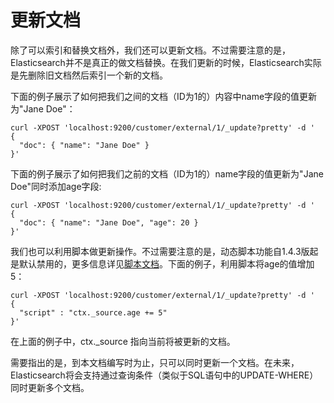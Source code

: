 # 更新文档

除了可以索引和替换文档外，我们还可以更新文档。不过需要注意的是，Elasticsearch并不是真正的做文档替换。在我们更新的时候，Elasticsearch实际是先删除旧文档然后索引一个新的文档。

下面的例子展示了如何把我们之间的文档（ID为1的）内容中name字段的值更新为"Jane Doe"：

```
curl -XPOST 'localhost:9200/customer/external/1/_update?pretty' -d '
{
  "doc": { "name": "Jane Doe" }
}'
```

下面的例子展示了如何把我们之前的文档（ID为1的）name字段的值更新为"Jane Doe"同时添加age字段:

```
curl -XPOST 'localhost:9200/customer/external/1/_update?pretty' -d '
{
  "doc": { "name": "Jane Doe", "age": 20 }
}'
```

我们也可以利用脚本做更新操作。不过需要注意的是，动态脚本功能自1.4.3版起是默认禁用的，更多信息详见[脚本文档](/modules/scripting/README.md)。下面的例子，利用脚本将age的值增加5：

```
curl -XPOST 'localhost:9200/customer/external/1/_update?pretty' -d '
{
  "script" : "ctx._source.age += 5"
}'
```

在上面的例子中，ctx.\_source 指向当前将被更新的文档。

需要指出的是，到本文档编写时为止，只可以同时更新一个文档。在未来，Elasticsearch将会支持通过查询条件（类似于SQL语句中的UPDATE-WHERE）同时更新多个文档。

